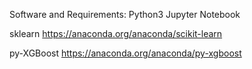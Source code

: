 Software and Requirements:
Python3
Jupyter Notebook

sklearn
https://anaconda.org/anaconda/scikit-learn

py-XGBoost
https://anaconda.org/anaconda/py-xgboost
